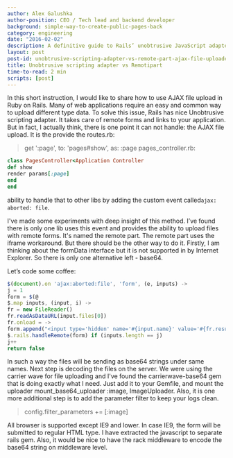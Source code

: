 ```yaml
---
author: Alex Galushka
author-position: CEO / Tech lead and backend developer
background: simple-way-to-create-public-pages-back
category: engineering
date: "2016-02-02"
description: A definitive guide to Rails’ unobtrusive JavaScript adapter
layout: post
post-id: unobtrusive-scripting-adapter-vs-remote-part-ajax-file-uploader
title: Unobtrusive scripting adapter vs Remotipart
time-to-read: 2 min
scripts: [post]
---
```


In this short instruction, I would like to share how to use AJAX file upload in Ruby on Rails. Many of web applications require an easy and common way to upload different type data. To solve this issue, Rails has nice Unobtrusive scripting adapter. It takes care of remote forms and links to your application. But in fact, I actually think, there is one point it can not handle: the AJAX file upload. It is the provide the routes.rb:

> get ':page', to: 'pages#show', as: :page
pages_controller.rb:

```ruby
class PagesController<Application Controller
def show
render params[:page]
end
end
```

ability to handle that to other libs by adding the custom event called`ajax: aborted: file`.


I've made some experiments with deep insight of this method.  I’ve found there is only one lib uses this event and provides the ability to upload files with remote forms. It's named the remote part. The remote part uses the iframe workaround. But there should be the other way to do it.
Firstly, I am thinking about the formData interface but it is not supported in by Internet Explorer. So there is only one alternative left - base64.

Let’s code some coffee:

```javascript
$(document).on 'ajax:aborted:file', 'form', (e, inputs) ->
j = 1
form = $(@
$.map inputs, (input, i) ->
fr = new FileReader()
fr.readAsDataURL(input.files[0])
fr.onload = ->
form.append("<input type='hidden' name='#{input.name}' value='#{fr.result}' />")
$.rails.handleRemote(form) if (inputs.length == j)
j++
return false
```


In such a way the files will be sending as base64 strings under same names. Next step is decoding the files on the server. We were using the carrier wave for file uploading and I've found the carrierwave-base64 gem that is doing exactly what I need.
Just add it to your Gemfile, and mount the uploader mount_base64_uploader :image, ImageUploader.
Also, it is one more additional step is to add the parameter filter to keep your logs clean.

> config.filter_parameters += [:image]

All browser is supported except IE9 and lower. In case IE9, the form will be submitted to regular HTML type.
I have extracted the javascript to separate rails gem. Also, it would be nice to have the rack middleware to encode the base64 string on middleware level.
